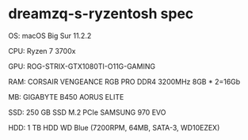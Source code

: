 # dreamzq-s-ryzentosh spec
OS: macOS Big Sur 11.2.2

CPU: Ryzen 7 3700x

GPU: ROG-STRIX-GTX1080TI-O11G-GAMING

RAM: CORSAIR VENGEANCE RGB PRO DDR4 3200MHz 8GB * 2=16Gb

MB: GIGABYTE B450 AORUS ELITE

SSD: 250 GB SSD M.2 PCIe SAMSUNG 970 EVO

HDD: 1 TB HDD WD Blue (7200RPM, 64MB, SATA-3, WD10EZEX)
